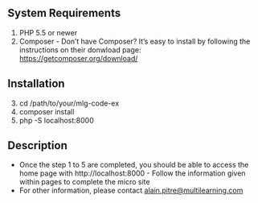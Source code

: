 System Requirements
---
1. PHP 5.5 or newer
2. Composer - Don’t have Composer? It’s easy to install by following the instructions on their donwload page: https://getcomposer.org/download/

Installation
---
3. cd /path/to/your/mlg-code-ex
4. composer install
5. php -S localhost:8000

Description
---
- Once the step 1 to 5 are completed, you should be able to access the home page with http://localhost:8000 - Follow the information given within pages to complete the micro site
- For other information, please contact alain.pitre@multilearning.com